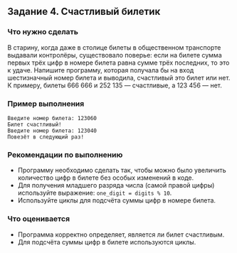 ﻿## Задание 4. Счастливый билетик
### Что нужно сделать
В старину, когда даже в столице билеты в общественном транспорте выдавали контролёры, существовало поверье: если на билете сумма первых трёх цифр в номере билета равна сумме трёх последних, то это к удаче. Напишите программу, которая получала бы на вход шестизначный номер билета и выводила, счастливый это билет или нет. К примеру, билеты 666 666 и 252 135 — счастливые, а 123 456 — нет.

### Пример выполнения
```
Введите номер билета: 123060
Билет счастливый!
Введите номер билета: 123040
Повезёт в следующий раз!
```
### Рекомендации по выполнению
- Программу необходимо сделать так, чтобы можно было увеличить количество цифр в билете без особых изменений в коде.
- Для получения младшего разряда числа (самой правой цифры) используйте выражение: `one_digit = digits % 10`.
- Используйте циклы для подсчёта суммы цифр в номере билета.
### Что оценивается
- Программа корректно определяет, является ли билет счастливым.
- Для подсчёта суммы цифр в билете используются циклы.
